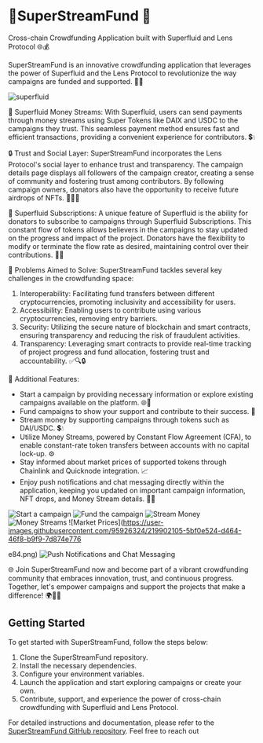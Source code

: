 # 🌟SuperStreamFund 📝
Cross-chain Crowdfunding Application built with Superfluid and Lens Protocol 🌐💰

SuperStreamFund is an innovative crowdfunding application that leverages the power of Superfluid and the Lens Protocol to revolutionize the way campaigns are funded and supported. 🚀🔗

![superfluid](https://github.com/legendarykamal/SuperStreamFund/assets/95926324/599f7b15-6477-4d95-aff4-716da2e78b36)

💸 Superfluid Money Streams:
With Superfluid, users can send payments through money streams using Super Tokens like DAIX and USDC to the campaigns they trust. This seamless payment method ensures fast and efficient transactions, providing a convenient experience for contributors. 💲💧

🔒 Trust and Social Layer:
SuperStreamFund incorporates the Lens Protocol's social layer to enhance trust and transparency. The campaign details page displays all followers of the campaign creator, creating a sense of community and fostering trust among contributors. By following campaign owners, donators also have the opportunity to receive future airdrops of NFTs. 👥🔎🌐

🔄 Superfluid Subscriptions:
A unique feature of Superfluid is the ability for donators to subscribe to campaigns through Superfluid Subscriptions. This constant flow of tokens allows believers in the campaigns to stay updated on the progress and impact of the project. Donators have the flexibility to modify or terminate the flow rate as desired, maintaining control over their contributions. 🌊💪

🎯 Problems Aimed to Solve:
SuperStreamFund tackles several key challenges in the crowdfunding space:
1. Interoperability: Facilitating fund transfers between different cryptocurrencies, promoting inclusivity and accessibility for users.
2. Accessibility: Enabling users to contribute using various cryptocurrencies, removing entry barriers.
3. Security: Utilizing the secure nature of blockchain and smart contracts, ensuring transparency and reducing the risk of fraudulent activities.
4. Transparency: Leveraging smart contracts to provide real-time tracking of project progress and fund allocation, fostering trust and accountability. ✅🔍🔒

🌟 Additional Features:
- Start a campaign by providing necessary information or explore existing campaigns available on the platform. 🌐🚀
- Fund campaigns to show your support and contribute to their success. 💪
- Stream money by supporting campaigns through tokens such as DAI/USDC. 💲💧
- Utilize Money Streams, powered by Constant Flow Agreement (CFA), to enable constant-rate token transfers between accounts with no capital lock-up. ⚙️
- Stay informed about market prices of supported tokens through Chainlink and Quicknode integration. 📈
- Enjoy push notifications and chat messaging directly within the application, keeping you updated on important campaign information, NFT drops, and Money Stream details. 💬📢

![Start a campaign](https://user-images.githubusercontent.com/95926324/219902226-bceca6c7-07f9-400d-821c-bf898e453758.png)
![Fund the campaign](https://user-images.githubusercontent.com/95926324/219901968-fffec84e-2561-4c02-8a3f-052362aaf56a.png)
![Stream Money](https://user-images.githubusercontent.com/95926324/219885034-6da65b45-c8e7-4397-96e0-b95884a8d405.png)
![Money Streams](https://user-images.githubusercontent.com/95926324/219885338-0855fb2b-31ef-4dad-b268-15e90a559c9f.png)
![Market Prices](https://user-images.githubusercontent.com/95926324/219902105-5bf0e524-d464-46f8-b9f9-7d874e776

e84.png)
![Push Notifications and Chat Messaging](https://user-images.githubusercontent.com/95926324/219762719-ea46321c-5f5a-4fe2-980e-61f4fba7b59e.png)


🌐 Join SuperStreamFund now and become part of a vibrant crowdfunding community that embraces innovation, trust, and continuous progress. Together, let's empower campaigns and support the projects that make a difference! 🌍🤝🚀

## Getting Started

To get started with SuperStreamFund, follow the steps below:

1. Clone the SuperStreamFund repository.
2. Install the necessary dependencies.
3. Configure your environment variables.
4. Launch the application and start exploring campaigns or create your own.
5. Contribute, support, and experience the power of cross-chain crowdfunding with Superfluid and Lens Protocol.

For detailed instructions and documentation, please refer to the [SuperStreamFund GitHub repository](https://github.com/superstreamfund). Feel free to reach out
